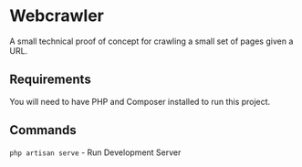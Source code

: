 # Webcrawler
A small technical proof of concept for crawling a small set of pages given a URL.

## Requirements
You will need to have PHP and Composer installed to run this project.

## Commands
`php artisan serve` - Run Development Server
